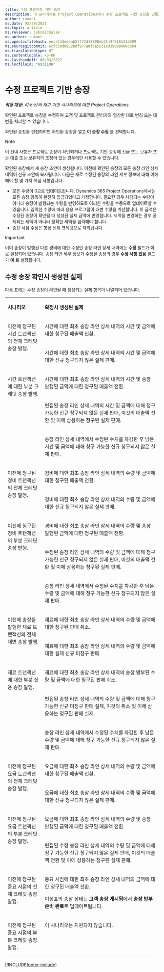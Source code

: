 ```yaml
---
title: 수정 프로젝트 기반 송장
description: 이 문서에서는 Project Operations에서 수정 프로젝트 기반 송장을 만들고 확인하는 방법에 대한 정보를 제공합니다.
author: rumant
ms.date: 03/29/2021
ms.topic: article
ms.reviewer: johnmichalak
ms.author: rumant
ms.openlocfilehash: eecaf3dedeab5ff72d12808eb3144f9161313009
ms.sourcegitcommit: 6cfc50d89528df977a8f6a55c1ad39d99800d9b4
ms.translationtype: HT
ms.contentlocale: ko-KR
ms.lasthandoff: 06/03/2022
ms.locfileid: "8931108"
---
```

# <a name="corrective-project-based-invoices"></a>수정 프로젝트 기반 송장

_**적용 대상:** 리소스/비 재고 기반 시나리오에 대한 Project Operations_

확인된 프로젝트 송장을 수정하여 고객 및 프로젝트 관리자와 협상한 대로 변경 또는 대변을 처리할 수 있습니다.

확인된 송장을 편집하려면 확인된 송장을 열고 **이 송장 수정** 을 선택합니다. 

> [!NOTE]
> 이 선택 사항은 프로젝트 송장이 확인되거나 프로젝트 기반 송장에 선금 또는 보유자 또는 대출 또는 보유자의 조정이 있는 경우에만 사용할 수 있습니다.

확인된 송장에서 새 송장 초안이 생성됩니다. 이전에 확인된 송장의 모든 송장 라인 상세 내역이 신규 초안에 복사됩니다. 다음은 새로 수정된 송장의 라인 세부 정보에 대해 이해해야 할 몇 가지 핵심 사항입니다.

- 모든 수량이 0으로 업데이트됩니다. Dynamics 365 Project Operations에서는 모든 송장 항목이 완전히 입금되었다고 가정합니다. 필요한 경우 차감되는 수량이 아니라 송장이 발행되는 수량을 반영하도록 이러한 수량을 수동으로 업데이트할 수 있습니다. 입력한 수량에 따라 응용 프로그램이 대변 수량을 계산합니다. 이 금액은 수정된 송장이 확인될 때 생성된 실제 금액에 반영됩니다. 세액을 변경하는 경우 공제되는 세액이 아니라 정확한 세액을 입력해야 합니다.
- 중요 시점 수정은 항상 전체 크레딧으로 처리됩니다.


> [!IMPORTANT]
> 이미 송장이 발행된 다른 경비에 대한 수정인 송장 라인 상세 내역에는 **수정** 필드가 **예** 로 설정되어 있습니다. 송장 라인 세부 정보가 수정된 송장의 경우 **수정 사항 있음** 필드가 **예** 로 설정됩니다.

## <a name="actuals-created-when-a-corrective-invoice-is-confirmed"></a>수정 송장 확인시 생성된 실제

다음 표에는 수정 송장이 확인될 때 생성되는 실제 항목이 나열되어 있습니다.

<table border="0" cellspacing="0" cellpadding="0">
    <tbody>
        <tr>
            <td width="216" valign="top">
                <p>
                    <strong>시나리오</strong>
                </p>
            </td>
            <td width="808" valign="top">
                <p>
                    <strong>확정시 생성된 실제</strong>
                </p>
            </td>
        </tr>
        <tr>
            <td width="216" rowspan="2" valign="top">
                <p>
이전에 청구된 시간 트랜잭션의 전체 크레딧 송장 발행.
                </p>
            </td>
            <td width="408" valign="top">
                <p>
시간에 대한 최초 송장 라인 상세 내역의 시간 및 금액에 대한 청구된 매출액 전환.
                </p>
            </td>
        </tr>
        <tr>
            <td width="408" valign="top">
                <p>
시간에 대한 최초 송장 라인 상세 내역의 시간 및 금액에 대한 신규 청구되지 않은 실제 판매.
                </p>
            </td>
        </tr>
        <tr>
            <td width="216" rowspan="3" valign="top">
                <p>
시간 트랜잭션에 대한 부분 크레딧 송장 발행.
                </p>
            </td>
            <td width="408" valign="top">
                <p>
시간에 대한 최초 송장 라인 상세 내역의 시간 및 송장 발행된 금액에 대한 청구된 매출액 전환.
                </p>
            </td>
        </tr>
        <tr>
            <td width="408" valign="top">
                <p>
편집된 송장 라인 상세 내역의 시간 및 금액에 대해 청구 가능한 신규 청구되지 않은 실제 판매, 이것의 매출액 전환 및 이에 상응하는 청구된 실제 판매.
                </p>
            </td>
        </tr>
        <tr>
            <td width="408" valign="top">
                <p>
송장 라인 상세 내역에서 수정된 수치를 차감한 후 남은 시간 및 금액에 대해 청구 가능한 신규 청구되지 않은 실제 판매.
                </p>
            </td>
        </tr>
        <tr>
            <td width="216" rowspan="2" valign="top">
                <p>
이전에 청구된 경비 트랜잭션의 전체 크레딧 송장 발행.
                </p>
            </td>
            <td width="408" valign="top">
                <p>
경비에 대한 최초 송장 라인 상세 내역의 수량 및 금액에 대한 청구된 매출액 전환.
                </p>
            </td>
        </tr>
        <tr>
            <td width="408" valign="top">
                <p>
경비에 대한 최초 송장 라인 상세 내역의 수량 및 금액에 대한 신규 청구되지 않은 실제 판매.
                </p>
            </td>
        </tr>
        <tr>
            <td width="216" rowspan="3" valign="top">
                <p>
이전에 청구된 경비 트랜잭션의 부분 크레딧 송장 발행.
                </p>
            </td>
            <td width="408" valign="top">
                <p>
경비에 대한 최초 송장 라인 상세 내역의 수량 및 송장 발행된 금액에 대한 청구된 매출액 전환.
                </p>
            </td>
        </tr>
        <tr>
            <td width="408" valign="top">
                <p>
수정된 송장 라인 상세 내역의 수량 및 금액에 대해 청구 가능한 신규 청구되지 않은 실제 판매, 이것의 매출액 전환 및 이에 상응하는 청구된 실제 판매.
                </p>
            </td>
        </tr>
        <tr>
            <td width="408" valign="top">
                <p>
송장 라인 상세 내역에서 수정된 수치를 차감한 후 남은 수량 및 금액에 대해 청구 가능한 신규 청구되지 않은 실제 판매.
                </p>
            </td>
        </tr>
                <tr>
            <td width="216" rowspan="2" valign="top">
                <p>
이전에 송장을 발행한 재료 트랜잭션의 전체 대변 송장 발행.
                </p>
            </td>
            <td width="408" valign="top">
                <p>
재료에 대한 최초 송장 라인 상세 내역의 수량 및 금액에 대한 청구된 판매 취소.
                </p>
            </td>
        </tr>
        <tr>
            <td width="408" valign="top">
                <p>
재료에 대한 최초 송장 라인 상세 내역의 수량 및 금액에 대한 실제 신규 미청구 판매.
                </p>
            </td>
        </tr>
        <tr>
            <td width="216" rowspan="3" valign="top">
                <p>
재료 트랜잭션에 대한 부분 신용 송장 발행.
                </p>
            </td>
            <td width="408" valign="top">
                <p>
재료에 대한 최초 송장 라인 상세 내역의 송장 발부된 수량 및 금액에 대한 청구된 판매 취소.
                </p>
            </td>
        </tr>
        <tr>
            <td width="408" valign="top">
                <p>
편집된 송장 라인 상세 내역의 수량 및 금액에 대해 청구 가능한 신규 미청구 판매 실제, 이것의 취소 및 이에 상응하는 청구된 판매 실제.
                </p>
            </td>
        </tr>
        <tr>
            <td width="408" valign="top">
                <p>
송장 라인 상세 내역에서 수정된 수치를 차감한 후 남은 수량 및 금액에 대해 청구 가능한 신규 청구되지 않은 실제 판매.
                </p>
            </td>
        </tr>
        <tr>
            <td width="216" rowspan="2" valign="top">
                <p>
이전에 청구된 요금 트랜잭션의 전체 크레딧 송장 발행.
                </p>
            </td>
            <td width="408" valign="top">
                <p>
요금에 대한 최초 송장 라인 상세 내역의 수량 및 금액에 대한 청구된 매출액 전환.
                </p>
            </td>
        </tr>
        <tr>
            <td width="408" valign="top">
                <p>
요금에 대한 최초 송장 라인 상세 내역의 수량 및 금액에 대한 신규 청구되지 않은 실제 판매.
                </p>
            </td>
        </tr>
        <tr>
            <td width="216" rowspan="2" valign="top">
                <p>
이전에 청구된 요금 트랜잭션의 부분 크레딧 송장 발행.
                </p>
            </td>
            <td width="408" valign="top">
                <p>
요금에 대한 최초 송장 라인 상세 내역의 수량 및 송장 발행된 금액에 대한 청구된 매출액 전환.
                </p>
            </td>
        </tr>
        <tr>
            <td width="408" valign="top">
                <p>
편집된 수정 송장 라인 상세 내역의 수량 및 금액에 대해 청구 가능한 신규 청구되지 않은 실제 판매, 이것의 매출액 전환 및 이에 상응하는 청구된 실제 판매.
                </p>
            </td>
        </tr>
        <tr>
            <td width="216" valign="top">
                <p>
이전에 청구된 중요 시점의 전체 크레딧 송장 발행.
                </p>
            </td>
            <td width="408" valign="top">
                <p>
중요 시점에 대한 최초 송장 라인 상세 내역의 금액에 대한 청구된 매출액 전환.
                </p>
                <p>
이정표의 송장 상태는 <b>고객 송장 게시됨</b>에서 <b>송장 발부 준비 완료</b>로 업데이트됩니다.
                </p>
            </td>
        </tr>
        <tr>
            <td width="216" valign="top">
                <p>
이전에 청구된 중요 시점의 부분 크레딧 송장 발행.
                </p>
            </td>
            <td width="408" valign="top">
                <p>
이 시나리오는 지원되지 않습니다.
                </p>
            </td>
        </tr>       
    </tbody>
</table>


[!INCLUDE[footer-include](../includes/footer-banner.md)]
